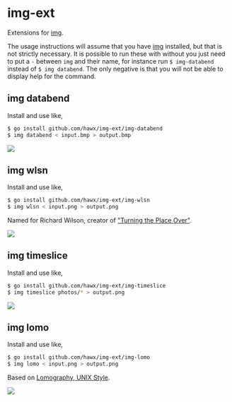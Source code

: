 # img-ext

Extensions for [img][].

The usage instructions will assume that you have [img][] installed, but that is
not strictly necessary. It is possible to run these with without you just need
to put a `-` between `img` and their name, for instance run `$ img-databend`
instead of `$ img databend`. The only negative is that you will not be able to
display help for the command.


## img databend

Install and use like,

``` bash
$ go install github.com/hawx/img-ext/img-databend
$ img databend < input.bmp > output.bmp
```

![](http://hawx.github.com/img-ext/databend.jpg)


## img wlsn

Install and use like,

``` bash
$ go install github.com/hawx/img-ext/img-wlsn
$ img wlsn < input.png > output.png
```

Named for Richard Wilson, creator of ["Turning the Place Over"][turning].

![](http://hawx.github.com/img-ext/wlsn.jpg)


## img timeslice

Install and use like,

``` bash
$ go install github.com/hawx/img-ext/img-timeslice
$ img timeslice photos/* > output.png
```

![](http://hawx.github.com/img-ext/timeslice.jpg)


## img lomo

Install and use like,

```bash
$ go install github.com/hawx/img-ext/img-lomo
$ img lomo < input.png > output.png
```

Based on [Lomography, UNIX Style][lomo].

![](http://hawx.github.com/img-ext/lomo.jpg)


[img]:     http://github.com/hawx/img
[turning]: http://www.richardwilsonsculptor.com/projects/turning_the%20_place_over.html
[lomo]:    http://the.taoofmac.com/space/blog/2005/08/23/2359
